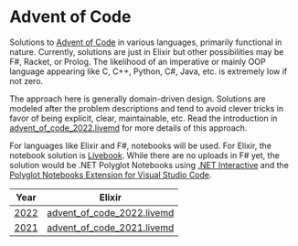 # Advent of Code

 Solutions to [Advent of Code](https://adventofcode.com/) in various languages, primarily functional in nature. Currently, solutions are just in Elixir but other possibilities may be F#, Racket, or Prolog. The likelihood of an imperative or mainly OOP language appearing like C, C++, Python, C#, Java, etc. is extremely low if not zero.
 
 The approach here is generally domain-driven design. Solutions are modeled after the problem descriptions and tend to avoid clever tricks in favor of being explicit, clear, maintainable, etc. Read the introduction in [advent_of_code_2022.livemd](2022/elixir/advent_of_code_2022.livemd) for more details of this approach.

For languages like Elixir and F#, notebooks will be used. For Elixir, the notebook solution is [Livebook](https://livebook.dev/). While there are no uploads in F# yet, the solution would be .NET Polyglot Notebooks using [.NET Interactive](https://github.com/dotnet/interactive) and the [Polyglot Notebooks Extension for Visual Studio Code](https://marketplace.visualstudio.com/items?itemName=ms-dotnettools.dotnet-interactive-vscode).

| Year                                  | Elixir                                                               |
| ------------------------------------- | -------------------------------------------------------------------- |
| [2022](https://adventofcode.com/2022) | [advent_of_code_2022.livemd](2022/elixir/advent_of_code_2022.livemd) |
| [2021](https://adventofcode.com/2021) | [advent_of_code_2021.livemd](2021/elixir/advent_of_code_2021.livemd) |
